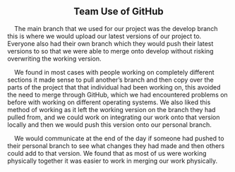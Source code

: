 <h2 align="center"> <b> Team Use of GitHub </b> </h2>

<p>&nbsp;&nbsp;&nbsp;&nbsp;The main branch that we used for our project was the develop branch this is where we would upload our latest versions of our 
project to. Everyone also had their own branch which they would push their latest versions to so that we were able to merge 
onto develop without risking overwriting the working version.</p>

<p>&nbsp;&nbsp;&nbsp;&nbsp;We found in most cases with people working on completely different sections it made sense to pull another’s branch and then 
copy over the parts of the project that that individual had been working on, this avoided the need to merge through GitHub, 
which we had encountered problems on before with working on different operating systems. We also liked this method of working 
as it left the working version on the branch they had pulled from, and we could work on integrating our work onto that version 
locally and then we would push this version onto our personal branch.</p>

<p>&nbsp;&nbsp;&nbsp;&nbsp;We would communicate at the end of the day if someone had pushed to their personal branch to see what changes they had made 
and then others could add to that version. We found that as most of us were working physically together it was easier to work 
in merging our work physically.</p>

